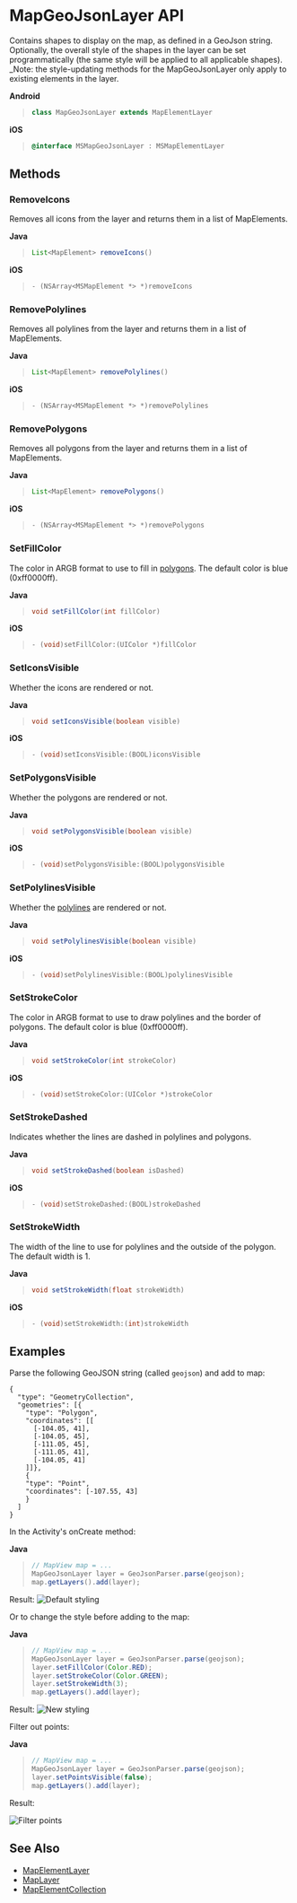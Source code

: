 

# MapGeoJsonLayer API

Contains shapes to display on the map, as defined in a GeoJson string. Optionally, the overall style of the shapes in the layer can be set programmatically (the same style will be applied to all applicable shapes). _Note: the style-updating methods for the MapGeoJsonLayer only apply to existing elements in the layer. 

**Android**

>```Java
> class MapGeoJsonLayer extends MapElementLayer
>```

**iOS**

>```objectivec
> @interface MSMapGeoJsonLayer : MSMapElementLayer
> ```

## Methods

### RemoveIcons

Removes all icons from the layer and returns them in a list of MapElements.

**Java**

>```Java
> List<MapElement> removeIcons()
>```

**iOS**

>```objectivec
> - (NSArray<MSMapElement *> *)removeIcons
> ```

### RemovePolylines

Removes all polylines from the layer and returns them in a list of MapElements.

**Java**

>```Java
> List<MapElement> removePolylines()
>```

**iOS**

>```objectivec
> - (NSArray<MSMapElement *> *)removePolylines
> ```

### RemovePolygons

Removes all polygons from the layer and returns them in a list of MapElements.

**Java**

>```Java
> List<MapElement> removePolygons()
>```

**iOS**

>```objectivec
> - (NSArray<MSMapElement *> *)removePolygons
> ```

### SetFillColor

The color in ARGB format to use to fill in [polygons](https://docs.microsoft.com/en-us/bingmaps/sdk-native/map-control-api/mappolygon-class). The default color is blue (0xff0000ff).

**Java**

>```Java
> void setFillColor(int fillColor)
>```

**iOS**

>```objectivec
> - (void)setFillColor:(UIColor *)fillColor
> ```

### SetIconsVisible

Whether the icons are rendered or not.

**Java**

>```Java
> void setIconsVisible(boolean visible)
> ```

**iOS**

>```objectivec
> - (void)setIconsVisible:(BOOL)iconsVisible
> ```

### SetPolygonsVisible

Whether the polygons are rendered or not.

**Java**

>```Java
> void setPolygonsVisible(boolean visible)
>```

**iOS**

>```objectivec
> - (void)setPolygonsVisible:(BOOL)polygonsVisible
> ```

### SetPolylinesVisible

Whether the [polylines](https://docs.microsoft.com/en-us/bingmaps/sdk-native/map-control-api/mappolyline-class) are rendered or not.

**Java**

>```Java
> void setPolylinesVisible(boolean visible)
>```

**iOS**

>```objectivec
> - (void)setPolylinesVisible:(BOOL)polylinesVisible
> ```

### SetStrokeColor
The color in ARGB format to use to draw polylines and the border of polygons. The default color is blue (0xff0000ff).

**Java**

>```Java
> void setStrokeColor(int strokeColor)
>```

**iOS**

>```objectivec
> - (void)setStrokeColor:(UIColor *)strokeColor
> ```

### SetStrokeDashed

Indicates whether the lines are dashed in polylines and polygons.

**Java**

>```Java
> void setStrokeDashed(boolean isDashed)
>```

**iOS**

>```objectivec
> - (void)setStrokeDashed:(BOOL)strokeDashed
> ```

### SetStrokeWidth

The width of the line to use for polylines and the outside of the polygon. The default width is 1.

**Java**

>```Java
> void setStrokeWidth(float strokeWidth)
>```

**iOS**

>```objectivec
> - (void)setStrokeWidth:(int)strokeWidth
> ```

## Examples

Parse the following GeoJSON string (called `geojson`) and add to map:
```
{
  "type": "GeometryCollection",
  "geometries": [{
    "type": "Polygon",
    "coordinates": [[
      [-104.05, 41],
      [-104.05, 45],
      [-111.05, 45],
      [-111.05, 41],
      [-104.05, 41]
    ]]},
    {
    "type": "Point",
    "coordinates": [-107.55, 43]
    }
  ]
}
```

In the Activity's onCreate method:

**Java**

>```Java
> // MapView map = ...
> MapGeoJsonLayer layer = GeoJsonParser.parse(geojson);
> map.getLayers().add(layer);
>```


Result: 
![Default styling](https://github.com/microsoft/BingMapsNativeModules/blob/master/documentation/defaultStyle.png?raw=true)

Or to change the style before adding to the map:

**Java**

>```Java
> // MapView map = ...
> MapGeoJsonLayer layer = GeoJsonParser.parse(geojson);
> layer.setFillColor(Color.RED);
> layer.setStrokeColor(Color.GREEN);
> layer.setStrokeWidth(3);
> map.getLayers().add(layer);
>```

Result:
![New styling](https://github.com/microsoft/BingMapsNativeModules/blob/master/documentation/withStyle.png?raw=true)


Filter out points:

**Java**

>```Java
> // MapView map = ...
> MapGeoJsonLayer layer = GeoJsonParser.parse(geojson);
> layer.setPointsVisible(false);
> map.getLayers().add(layer);
>```

Result:

![Filter points](https://github.com/microsoft/BingMapsNativeModules/blob/master/documentation/filterPoints.png?raw=true)


## See Also
- [MapElementLayer](https://docs.microsoft.com/en-us/bingmaps/sdk-native/map-control-api/mapelementlayer-class)
- [MapLayer](https://docs.microsoft.com/en-us/bingmaps/sdk-native/map-control-api/maplayer-class)
- [MapElementCollection](https://docs.microsoft.com/en-us/bingmaps/sdk-native/map-control-api/mapelementcollection-class)

